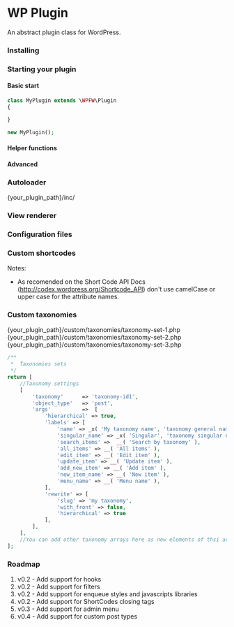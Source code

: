 WP Plugin
================

An abstract plugin class for WordPress.

### Installing

### Starting your plugin

#### Basic start
```php
class MyPlugin extends \WPFW\Plugin
{

}

new MyPlugin();
```

#### Helper functions


#### Advanced


### Autoloader
{your_plugin_path}/inc/

### View renderer

### Configuration files

### Custom shortcodes
Notes:
* As recomended on the Short Code API Docs (http://codex.wordpress.org/Shortcode_API) don't use camelCase or upper case for the attribute names.

### Custom taxonomies
{your_plugin_path}/custom/taxonomies/taxonomy-set-1.php
{your_plugin_path}/custom/taxonomies/taxonomy-set-2.php
{your_plugin_path}/custom/taxonomies/taxonomy-set-3.php


```php
/**
 *  Taxonomies sets
 */
return [
    //Taxonomy settings
    [
        'taxonomy'      => 'taxonomy-id1',
        'object_type'   => 'post',
        'args'          =>  [
            'hierarchical' => true,
            'labels' => [
                'name' => _x( 'My taxonomy name', 'taxonomy general name' ),
                'singular_name' => _x( 'Singular', 'taxonomy singular name' ),
                'search_items' =>  __( 'Search by taxonomy' ),
                'all_items' => __( 'All items' ),
                'edit_item' => __( 'Edit item' ),
                'update_item' => __( 'Update item' ),
                'add_new_item' => __( 'Add item' ),
                'new_item_name' => __( 'New item' ),
                'menu_name' => __( 'Menu name' ),
            ],
            'rewrite' => [
                'slug' => 'my taxonomy',
                'with_front' => false,
                'hierarchical' => true
            ],
        ],
    ],
    //You can add other taxonomy arrays here as new elements of thsi array
];
```

### Roadmap

1. v0.2 - Add support for hooks
1. v0.2 - Add support for filters
1. v0.2 - Add support for enqueue styles and javascripts libraries
1. v0.2 - Add support for ShortCodes closing tags
1. v0.3 - Add support for admin menu
1. v0.4 - Add support for custom post types